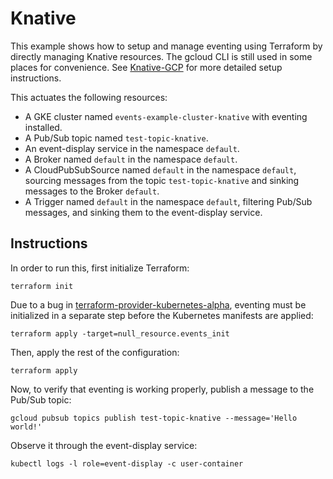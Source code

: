 # Knative

This example shows how to setup and manage eventing using Terraform by directly
managing Knative resources. The gcloud CLI is still used in some places for convenience. See [Knative-GCP](https://github.com/google/knative-gcp) for more detailed setup instructions.

This actuates the following resources:

* A GKE cluster named `events-example-cluster-knative` with eventing installed.
* A Pub/Sub topic named `test-topic-knative`.
* An event-display service in the namespace `default`.
* A Broker named `default` in the namespace `default`.
* A CloudPubSubSource named `default` in the namespace `default`, sourcing messages from the topic `test-topic-knative` and sinking messages to the Broker `default`.
* A Trigger named `default` in the namespace `default`, filtering Pub/Sub messages, and sinking them to the event-display service.

## Instructions

In order to run this, first initialize Terraform:

```shell
terraform init
```

Due to a bug in [terraform-provider-kubernetes-alpha](https://github.com/hashicorp/terraform-provider-kubernetes-alpha), eventing must be initialized in a separate step before the Kubernetes manifests are applied:

```shell
terraform apply -target=null_resource.events_init
```

Then, apply the rest of the configuration:

```shell
terraform apply
```

Now, to verify that eventing is working properly, publish a message to the Pub/Sub topic:

```shell
gcloud pubsub topics publish test-topic-knative --message='Hello world!'
```

Observe it through the event-display service:
```shell
kubectl logs -l role=event-display -c user-container
```
